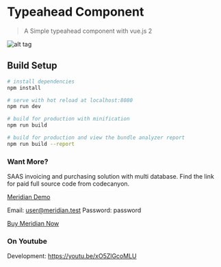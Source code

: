 # Typeahead Component

> A Simple typeahead component with vue.js 2

![alt tag](https://github.com/codekerala/typeahead-component/raw/master/sr.png)

## Build Setup

``` bash
# install dependencies
npm install

# serve with hot reload at localhost:8080
npm run dev

# build for production with minification
npm run build

# build for production and view the bundle analyzer report
npm run build --report
```

### Want More?

SAAS invoicing and purchasing solution with multi database.
Find the link for paid full source code from codecanyon.

[Meridian Demo](https://meridian.codekerala.com)

Email: user@meridian.test
Password: password

[Buy Meridian Now](https://codecanyon.net/item/meridian-saas-platform-for-invoicing-and-purchasing/24225094)


### On Youtube

Development: https://youtu.be/xO5ZlGcoMLU
